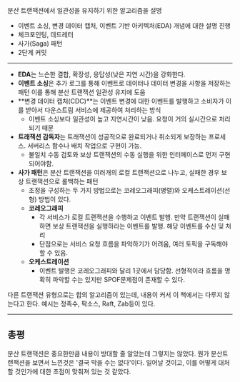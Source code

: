 분산 트랜잭션에서 일관성을 유지하기 위한 알고리즘을 설명

- 이벤트 소싱, 변경 데이터 캡처, 이벤트 기반 아키텍처(EDA) 개념에 대한 설명 진행
- 체크포인팅, 데드레터
- 사가(Saga) 패턴
- 2단계 커밋

-----

- **EDA**는 느슨한 결합, 확장성, 응답성(낮은 지연 시간)을 강화한다.
- **이벤트 소싱**은 추가 로그를 통해 이벤트로 데이터나 데이터 변경을 사항을 저장하는 패턴 이를 통해 분산 트랜잭션 일관성 유지에 도움
- **변경 데이터 캡처(CDC)**는  이벤트 변경에 대한 이벤트를 발행하고 소비자가 이를 받아서 다운스트림 서비스에 제공하여 처리하는 방식
    - 이벤트 소싱보다 일관성이 높고 지연시간이 낮음. 요청이 거의 실시간으로 처리되기 때문
- **트래잭션 감독자**는 트래잭션이 성공적으로 완료되거나 취소되게 보장하는 프로세스. 서버리스 함수나 배치 작업으로 구현이 가능.
    - 불일치 수동 검토와 보상 트랜잭션의 수동 실행을 위한 인터페이스로 먼저 구현되어야함. 
- **사가 패턴**은 분산 트랜잭션을 여러개의 로컬 트랜잭션으로 나누고, 실패한 경우 보상 트랜잭션으로 롤백하는 패턴
    - 조정을 구성하는 두 가지 방법으로는 코레오그래피(병렬)와 오케스트레이션(선형) 방법이 있다.
    - **코레오그래피**
        - 각 서비스가 로컬 트랜잭션을 수행하고 이벤트 발행. 만약 트랜잭션이 실패하면 보상 트랜잭션을 실행하라는 이벤트를 발행. 해당 이벤트를 수신 및 처리
        - 단점으로는 서비스 요청 흐름을 파악하기가 어려움, 여러 토픽을 구독해야할 수 있음.
    - **오케스트레이션**
        - 이벤트 발행은 코레오그래피와 달리 1곳에서 담당함. 선형적이라 흐름을 명확히 파악할 수는 있지만 SPOF문제점이 존재할 수 있다.

다른 트랜잭션 유형으로는 합의 알고리즘이 있는데, 내용이 커서 이 책에서는 다루지 않는다고 한다. 예시는 정족수, 팍소스, Raft, Zab등이 있다.

-----

## 총평

분산 트랜잭션은 중요한만큼 내용이 방대할 줄 알았는데 그렇지는 않았다. 
뭔가 분산트랜잭션을 보면서 느낀것은 '결국 막을 수는 없다'이다. 일어날 것이고, 이를 어떻게 대처할 것인가에 대한 초점이 맞춰져 있는 것 같았다.


